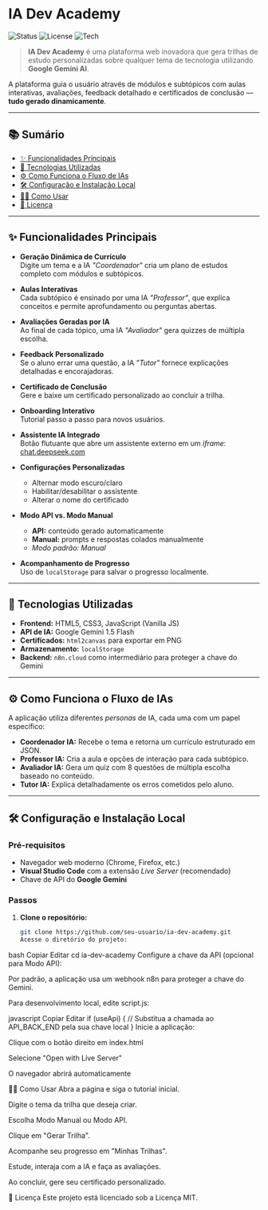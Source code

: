 # IA Dev Academy

![Status](https://img.shields.io/badge/status-active-brightgreen)
![License](https://img.shields.io/badge/license-MIT-blue)
![Tech](https://img.shields.io/badge/tech-JavaScript%20%7C%20HTML5%20%7C%20CSS3-yellow)

> **IA Dev Academy** é uma plataforma web inovadora que gera trilhas de estudo personalizadas sobre qualquer tema de tecnologia utilizando **Google Gemini AI**.

A plataforma guia o usuário através de módulos e subtópicos com aulas interativas, avaliações, feedback detalhado e certificados de conclusão — **tudo gerado dinamicamente**.

---

## 📚 Sumário

- [✨ Funcionalidades Principais](#-funcionalidades-principais)
- [🚀 Tecnologias Utilizadas](#-tecnologias-utilizadas)
- [⚙️ Como Funciona o Fluxo de IAs](#️-como-funciona-o-fluxo-de-ias)
- [🛠️ Configuração e Instalação Local](#️-configuração-e-instalação-local)
- [👨‍💻 Como Usar](#-como-usar)
- [📄 Licença](#-licença)

---

## ✨ Funcionalidades Principais

- **Geração Dinâmica de Currículo**  
  Digite um tema e a IA _"Coordenador"_ cria um plano de estudos completo com módulos e subtópicos.

- **Aulas Interativas**  
  Cada subtópico é ensinado por uma IA _"Professor"_, que explica conceitos e permite aprofundamento ou perguntas abertas.

- **Avaliações Geradas por IA**  
  Ao final de cada tópico, uma IA _"Avaliador"_ gera quizzes de múltipla escolha.

- **Feedback Personalizado**  
  Se o aluno errar uma questão, a IA _"Tutor"_ fornece explicações detalhadas e encorajadoras.

- **Certificado de Conclusão**  
  Gere e baixe um certificado personalizado ao concluir a trilha.

- **Onboarding Interativo**  
  Tutorial passo a passo para novos usuários.

- **Assistente IA Integrado**  
  Botão flutuante que abre um assistente externo em um _iframe_:  
  [chat.deepseek.com](https://chat.deepseek.com)

- **Configurações Personalizadas**

  - Alternar modo escuro/claro
  - Habilitar/desabilitar o assistente
  - Alterar o nome do certificado

- **Modo API vs. Modo Manual**

  - **API:** conteúdo gerado automaticamente
  - **Manual:** prompts e respostas colados manualmente
  - _Modo padrão: Manual_

- **Acompanhamento de Progresso**  
  Uso de `localStorage` para salvar o progresso localmente.

---

## 🚀 Tecnologias Utilizadas

- **Frontend:** HTML5, CSS3, JavaScript (Vanilla JS)
- **API de IA:** Google Gemini 1.5 Flash
- **Certificados:** `html2canvas` para exportar em PNG
- **Armazenamento:** `localStorage`
- **Backend:** `n8n.cloud` como intermediário para proteger a chave do Gemini

---

## ⚙️ Como Funciona o Fluxo de IAs

A aplicação utiliza diferentes _personas_ de IA, cada uma com um papel específico:

- **Coordenador IA:** Recebe o tema e retorna um currículo estruturado em JSON.
- **Professor IA:** Cria a aula e opções de interação para cada subtópico.
- **Avaliador IA:** Gera um quiz com 8 questões de múltipla escolha baseado no conteúdo.
- **Tutor IA:** Explica detalhadamente os erros cometidos pelo aluno.

---

## 🛠️ Configuração e Instalação Local

### Pré-requisitos

- Navegador web moderno (Chrome, Firefox, etc.)
- **Visual Studio Code** com a extensão _Live Server_ (recomendado)
- Chave de API do **Google Gemini**

### Passos

1. **Clone o repositório:**
   ```bash
   git clone https://github.com/seu-usuario/ia-dev-academy.git
   Acesse o diretório do projeto:
   ```

bash
Copiar
Editar
cd ia-dev-academy
Configure a chave da API (opcional para Modo API):

Por padrão, a aplicação usa um webhook n8n para proteger a chave do Gemini.

Para desenvolvimento local, edite script.js:

javascript
Copiar
Editar
if (useApi) {
// Substitua a chamada ao API_BACK_END pela sua chave local
}
Inicie a aplicação:

Clique com o botão direito em index.html

Selecione "Open with Live Server"

O navegador abrirá automaticamente

👨‍💻 Como Usar
Abra a página e siga o tutorial inicial.

Digite o tema da trilha que deseja criar.

Escolha Modo Manual ou Modo API.

Clique em "Gerar Trilha".

Acompanhe seu progresso em "Minhas Trilhas".

Estude, interaja com a IA e faça as avaliações.

Ao concluir, gere seu certificado personalizado.

📄 Licença
Este projeto está licenciado sob a Licença MIT.
